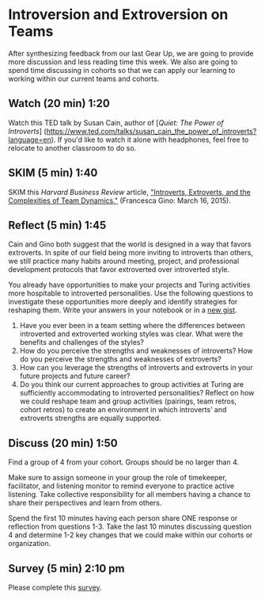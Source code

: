# Introversion and Extroversion on Teams
After synthesizing feedback from our last Gear Up, we are going to provide more discussion and less reading time this week.  We also are going to spend time discussing in cohorts so that we can apply our learning to working within our current teams and cohorts.  

## Watch (20 min) 1:20
Watch this TED talk by Susan Cain, author of [_Quiet: The Power of Introverts_] (https://www.ted.com/talks/susan_cain_the_power_of_introverts?language=en). If you'd like to watch it alone with headphones, feel free to relocate to another classroom to do so. 

## SKIM (5 min) 1:40
SKIM this _Harvard Business Review_ article, ["Introverts, Extroverts, and the Complexities of Team Dynamics."](https://hbr.org/2015/03/introverts-extroverts-and-the-complexities-of-team-dynamics) (Francesca Gino: March 16, 2015).

## Reflect (5 min) 1:45
Cain and Gino both suggest that the world is designed in a way that favors extroverts. In spite of our field being more inviting to introverts than others, we still practice many habits around meeting, project, and professional development protocols that favor extroverted over introverted style. 

You already have opportunities to make your projects and Turing activities more hospitable to introverted personalities. Use the following questions to investigate these opportunities more deeply and identify strategies for reshaping them. Write your answers in your notebook or in a [new gist](https://gist.github.com/).  

1. Have you ever been in a team setting where the differences between introverted and extroverted working styles was clear. What were the benefits and challenges of the styles?
2. How do you perceive the strengths and weaknesses of introverts?  How do you perceive the strengths and weaknesses of extroverts?
3. How can you leverage the strengths of introverts and extroverts in your future projects and future career?
4. Do you think our current approaches to group activities at Turing are sufficiently accommodating to introverted personalities? Reflect on how we could reshape team and group activities (pairings, team retros, cohort retros) to create an environment in which introverts’ and extroverts strengths are equally supported.  

## Discuss (20 min) 1:50
Find a group of 4 from your cohort. Groups should be no larger than 4.  

Make sure to assign someone in your group the role of timekeeper, facilitator, and listening monitor to remind everyone to practice active listening. Take collective responsibility for all members having a chance to share their perspectives and learn from others.

Spend the first 10 minutes having each person share ONE response or reflection from questions 1-3.  Take the last 10 minutes discussing question 4 and determine 1-2 key changes that we could make within our cohorts or organization.

## Survey (5 min) 2:10 pm
Please complete this [survey](https://goo.gl/forms/EfRGH5uRSnvaGh6O2).
